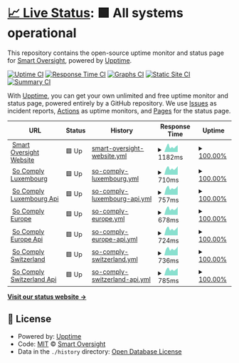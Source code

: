 # [📈 Live Status](https://status.smart-oversight.com): <!--live status--> **🟩 All systems operational**

This repository contains the open-source uptime monitor and status page for [Smart Oversight](https://www.smart-oversight.com), powered by [Upptime](https://github.com/upptime/upptime).

[![Uptime CI](https://github.com/smart-oversight/smartoversight-status/workflows/Uptime%20CI/badge.svg)](https://github.com/smart-oversight/smartoversight-status/actions?query=workflow%3A%22Uptime+CI%22)
[![Response Time CI](https://github.com/smart-oversight/smartoversight-status/workflows/Response%20Time%20CI/badge.svg)](https://github.com/smart-oversight/smartoversight-status/actions?query=workflow%3A%22Response+Time+CI%22)
[![Graphs CI](https://github.com/smart-oversight/smartoversight-status/workflows/Graphs%20CI/badge.svg)](https://github.com/smart-oversight/smartoversight-status/actions?query=workflow%3A%22Graphs+CI%22)
[![Static Site CI](https://github.com/smart-oversight/smartoversight-status/workflows/Static%20Site%20CI/badge.svg)](https://github.com/smart-oversight/smartoversight-status/actions?query=workflow%3A%22Static+Site+CI%22)
[![Summary CI](https://github.com/smart-oversight/smartoversight-status/workflows/Summary%20CI/badge.svg)](https://github.com/smart-oversight/smartoversight-status/actions?query=workflow%3A%22Summary+CI%22)

With [Upptime](https://upptime.js.org), you can get your own unlimited and free uptime monitor and status page, powered entirely by a GitHub repository. We use [Issues](https://github.com/smart-oversight/smartoversight-status/issues) as incident reports, [Actions](https://github.com/smart-oversight/smartoversight-status/actions) as uptime monitors, and [Pages](https://status.smart-oversight.com) for the status page.

<!--start: status pages-->
<!-- This summary is generated by Upptime (https://github.com/upptime/upptime) -->
<!-- Do not edit this manually, your changes will be overwritten -->
<!-- prettier-ignore -->
| URL | Status | History | Response Time | Uptime |
| --- | ------ | ------- | ------------- | ------ |
| <img alt="" src="https://icons.duckduckgo.com/ip3/www.smart-oversight.com.ico" height="13"> [Smart Oversight Website](https://www.smart-oversight.com/) | 🟩 Up | [smart-oversight-website.yml](https://github.com/smart-oversight/smartoversight-status/commits/HEAD/history/smart-oversight-website.yml) | <details><summary><img alt="Response time graph" src="./graphs/smart-oversight-website/response-time-week.png" height="20"> 1182ms</summary><br><a href="https://status.smart-oversight.com/history/smart-oversight-website"><img alt="Response time 1376" src="https://img.shields.io/endpoint?url=https%3A%2F%2Fraw.githubusercontent.com%2Fsmart-oversight%2Fsmartoversight-status%2FHEAD%2Fapi%2Fsmart-oversight-website%2Fresponse-time.json"></a><br><a href="https://status.smart-oversight.com/history/smart-oversight-website"><img alt="24-hour response time 1493" src="https://img.shields.io/endpoint?url=https%3A%2F%2Fraw.githubusercontent.com%2Fsmart-oversight%2Fsmartoversight-status%2FHEAD%2Fapi%2Fsmart-oversight-website%2Fresponse-time-day.json"></a><br><a href="https://status.smart-oversight.com/history/smart-oversight-website"><img alt="7-day response time 1182" src="https://img.shields.io/endpoint?url=https%3A%2F%2Fraw.githubusercontent.com%2Fsmart-oversight%2Fsmartoversight-status%2FHEAD%2Fapi%2Fsmart-oversight-website%2Fresponse-time-week.json"></a><br><a href="https://status.smart-oversight.com/history/smart-oversight-website"><img alt="30-day response time 1171" src="https://img.shields.io/endpoint?url=https%3A%2F%2Fraw.githubusercontent.com%2Fsmart-oversight%2Fsmartoversight-status%2FHEAD%2Fapi%2Fsmart-oversight-website%2Fresponse-time-month.json"></a><br><a href="https://status.smart-oversight.com/history/smart-oversight-website"><img alt="1-year response time 1376" src="https://img.shields.io/endpoint?url=https%3A%2F%2Fraw.githubusercontent.com%2Fsmart-oversight%2Fsmartoversight-status%2FHEAD%2Fapi%2Fsmart-oversight-website%2Fresponse-time-year.json"></a></details> | <details><summary><a href="https://status.smart-oversight.com/history/smart-oversight-website">100.00%</a></summary><a href="https://status.smart-oversight.com/history/smart-oversight-website"><img alt="All-time uptime 99.64%" src="https://img.shields.io/endpoint?url=https%3A%2F%2Fraw.githubusercontent.com%2Fsmart-oversight%2Fsmartoversight-status%2FHEAD%2Fapi%2Fsmart-oversight-website%2Fuptime.json"></a><br><a href="https://status.smart-oversight.com/history/smart-oversight-website"><img alt="24-hour uptime 100.00%" src="https://img.shields.io/endpoint?url=https%3A%2F%2Fraw.githubusercontent.com%2Fsmart-oversight%2Fsmartoversight-status%2FHEAD%2Fapi%2Fsmart-oversight-website%2Fuptime-day.json"></a><br><a href="https://status.smart-oversight.com/history/smart-oversight-website"><img alt="7-day uptime 100.00%" src="https://img.shields.io/endpoint?url=https%3A%2F%2Fraw.githubusercontent.com%2Fsmart-oversight%2Fsmartoversight-status%2FHEAD%2Fapi%2Fsmart-oversight-website%2Fuptime-week.json"></a><br><a href="https://status.smart-oversight.com/history/smart-oversight-website"><img alt="30-day uptime 97.76%" src="https://img.shields.io/endpoint?url=https%3A%2F%2Fraw.githubusercontent.com%2Fsmart-oversight%2Fsmartoversight-status%2FHEAD%2Fapi%2Fsmart-oversight-website%2Fuptime-month.json"></a><br><a href="https://status.smart-oversight.com/history/smart-oversight-website"><img alt="1-year uptime 99.64%" src="https://img.shields.io/endpoint?url=https%3A%2F%2Fraw.githubusercontent.com%2Fsmart-oversight%2Fsmartoversight-status%2FHEAD%2Fapi%2Fsmart-oversight-website%2Fuptime-year.json"></a></details>
| <img alt="" src="https://icons.duckduckgo.com/ip3/app-lux.so-comply.com.ico" height="13"> [So Comply Luxembourg](https://app-lux.so-comply.com/) | 🟩 Up | [so-comply-luxembourg.yml](https://github.com/smart-oversight/smartoversight-status/commits/HEAD/history/so-comply-luxembourg.yml) | <details><summary><img alt="Response time graph" src="./graphs/so-comply-luxembourg/response-time-week.png" height="20"> 710ms</summary><br><a href="https://status.smart-oversight.com/history/so-comply-luxembourg"><img alt="Response time 692" src="https://img.shields.io/endpoint?url=https%3A%2F%2Fraw.githubusercontent.com%2Fsmart-oversight%2Fsmartoversight-status%2FHEAD%2Fapi%2Fso-comply-luxembourg%2Fresponse-time.json"></a><br><a href="https://status.smart-oversight.com/history/so-comply-luxembourg"><img alt="24-hour response time 945" src="https://img.shields.io/endpoint?url=https%3A%2F%2Fraw.githubusercontent.com%2Fsmart-oversight%2Fsmartoversight-status%2FHEAD%2Fapi%2Fso-comply-luxembourg%2Fresponse-time-day.json"></a><br><a href="https://status.smart-oversight.com/history/so-comply-luxembourg"><img alt="7-day response time 710" src="https://img.shields.io/endpoint?url=https%3A%2F%2Fraw.githubusercontent.com%2Fsmart-oversight%2Fsmartoversight-status%2FHEAD%2Fapi%2Fso-comply-luxembourg%2Fresponse-time-week.json"></a><br><a href="https://status.smart-oversight.com/history/so-comply-luxembourg"><img alt="30-day response time 679" src="https://img.shields.io/endpoint?url=https%3A%2F%2Fraw.githubusercontent.com%2Fsmart-oversight%2Fsmartoversight-status%2FHEAD%2Fapi%2Fso-comply-luxembourg%2Fresponse-time-month.json"></a><br><a href="https://status.smart-oversight.com/history/so-comply-luxembourg"><img alt="1-year response time 692" src="https://img.shields.io/endpoint?url=https%3A%2F%2Fraw.githubusercontent.com%2Fsmart-oversight%2Fsmartoversight-status%2FHEAD%2Fapi%2Fso-comply-luxembourg%2Fresponse-time-year.json"></a></details> | <details><summary><a href="https://status.smart-oversight.com/history/so-comply-luxembourg">100.00%</a></summary><a href="https://status.smart-oversight.com/history/so-comply-luxembourg"><img alt="All-time uptime 99.96%" src="https://img.shields.io/endpoint?url=https%3A%2F%2Fraw.githubusercontent.com%2Fsmart-oversight%2Fsmartoversight-status%2FHEAD%2Fapi%2Fso-comply-luxembourg%2Fuptime.json"></a><br><a href="https://status.smart-oversight.com/history/so-comply-luxembourg"><img alt="24-hour uptime 100.00%" src="https://img.shields.io/endpoint?url=https%3A%2F%2Fraw.githubusercontent.com%2Fsmart-oversight%2Fsmartoversight-status%2FHEAD%2Fapi%2Fso-comply-luxembourg%2Fuptime-day.json"></a><br><a href="https://status.smart-oversight.com/history/so-comply-luxembourg"><img alt="7-day uptime 100.00%" src="https://img.shields.io/endpoint?url=https%3A%2F%2Fraw.githubusercontent.com%2Fsmart-oversight%2Fsmartoversight-status%2FHEAD%2Fapi%2Fso-comply-luxembourg%2Fuptime-week.json"></a><br><a href="https://status.smart-oversight.com/history/so-comply-luxembourg"><img alt="30-day uptime 100.00%" src="https://img.shields.io/endpoint?url=https%3A%2F%2Fraw.githubusercontent.com%2Fsmart-oversight%2Fsmartoversight-status%2FHEAD%2Fapi%2Fso-comply-luxembourg%2Fuptime-month.json"></a><br><a href="https://status.smart-oversight.com/history/so-comply-luxembourg"><img alt="1-year uptime 99.96%" src="https://img.shields.io/endpoint?url=https%3A%2F%2Fraw.githubusercontent.com%2Fsmart-oversight%2Fsmartoversight-status%2FHEAD%2Fapi%2Fso-comply-luxembourg%2Fuptime-year.json"></a></details>
| <img alt="" src="https://icons.duckduckgo.com/ip3/api-lux.so-comply.com.ico" height="13"> [So Comply Luxembourg Api](https://api-lux.so-comply.com/v1/health-check) | 🟩 Up | [so-comply-luxembourg-api.yml](https://github.com/smart-oversight/smartoversight-status/commits/HEAD/history/so-comply-luxembourg-api.yml) | <details><summary><img alt="Response time graph" src="./graphs/so-comply-luxembourg-api/response-time-week.png" height="20"> 757ms</summary><br><a href="https://status.smart-oversight.com/history/so-comply-luxembourg-api"><img alt="Response time 776" src="https://img.shields.io/endpoint?url=https%3A%2F%2Fraw.githubusercontent.com%2Fsmart-oversight%2Fsmartoversight-status%2FHEAD%2Fapi%2Fso-comply-luxembourg-api%2Fresponse-time.json"></a><br><a href="https://status.smart-oversight.com/history/so-comply-luxembourg-api"><img alt="24-hour response time 978" src="https://img.shields.io/endpoint?url=https%3A%2F%2Fraw.githubusercontent.com%2Fsmart-oversight%2Fsmartoversight-status%2FHEAD%2Fapi%2Fso-comply-luxembourg-api%2Fresponse-time-day.json"></a><br><a href="https://status.smart-oversight.com/history/so-comply-luxembourg-api"><img alt="7-day response time 757" src="https://img.shields.io/endpoint?url=https%3A%2F%2Fraw.githubusercontent.com%2Fsmart-oversight%2Fsmartoversight-status%2FHEAD%2Fapi%2Fso-comply-luxembourg-api%2Fresponse-time-week.json"></a><br><a href="https://status.smart-oversight.com/history/so-comply-luxembourg-api"><img alt="30-day response time 807" src="https://img.shields.io/endpoint?url=https%3A%2F%2Fraw.githubusercontent.com%2Fsmart-oversight%2Fsmartoversight-status%2FHEAD%2Fapi%2Fso-comply-luxembourg-api%2Fresponse-time-month.json"></a><br><a href="https://status.smart-oversight.com/history/so-comply-luxembourg-api"><img alt="1-year response time 776" src="https://img.shields.io/endpoint?url=https%3A%2F%2Fraw.githubusercontent.com%2Fsmart-oversight%2Fsmartoversight-status%2FHEAD%2Fapi%2Fso-comply-luxembourg-api%2Fresponse-time-year.json"></a></details> | <details><summary><a href="https://status.smart-oversight.com/history/so-comply-luxembourg-api">100.00%</a></summary><a href="https://status.smart-oversight.com/history/so-comply-luxembourg-api"><img alt="All-time uptime 99.96%" src="https://img.shields.io/endpoint?url=https%3A%2F%2Fraw.githubusercontent.com%2Fsmart-oversight%2Fsmartoversight-status%2FHEAD%2Fapi%2Fso-comply-luxembourg-api%2Fuptime.json"></a><br><a href="https://status.smart-oversight.com/history/so-comply-luxembourg-api"><img alt="24-hour uptime 100.00%" src="https://img.shields.io/endpoint?url=https%3A%2F%2Fraw.githubusercontent.com%2Fsmart-oversight%2Fsmartoversight-status%2FHEAD%2Fapi%2Fso-comply-luxembourg-api%2Fuptime-day.json"></a><br><a href="https://status.smart-oversight.com/history/so-comply-luxembourg-api"><img alt="7-day uptime 100.00%" src="https://img.shields.io/endpoint?url=https%3A%2F%2Fraw.githubusercontent.com%2Fsmart-oversight%2Fsmartoversight-status%2FHEAD%2Fapi%2Fso-comply-luxembourg-api%2Fuptime-week.json"></a><br><a href="https://status.smart-oversight.com/history/so-comply-luxembourg-api"><img alt="30-day uptime 100.00%" src="https://img.shields.io/endpoint?url=https%3A%2F%2Fraw.githubusercontent.com%2Fsmart-oversight%2Fsmartoversight-status%2FHEAD%2Fapi%2Fso-comply-luxembourg-api%2Fuptime-month.json"></a><br><a href="https://status.smart-oversight.com/history/so-comply-luxembourg-api"><img alt="1-year uptime 99.96%" src="https://img.shields.io/endpoint?url=https%3A%2F%2Fraw.githubusercontent.com%2Fsmart-oversight%2Fsmartoversight-status%2FHEAD%2Fapi%2Fso-comply-luxembourg-api%2Fuptime-year.json"></a></details>
| <img alt="" src="https://icons.duckduckgo.com/ip3/app.so-comply.com.ico" height="13"> [So Comply Europe](https://app.so-comply.com/) | 🟩 Up | [so-comply-europe.yml](https://github.com/smart-oversight/smartoversight-status/commits/HEAD/history/so-comply-europe.yml) | <details><summary><img alt="Response time graph" src="./graphs/so-comply-europe/response-time-week.png" height="20"> 678ms</summary><br><a href="https://status.smart-oversight.com/history/so-comply-europe"><img alt="Response time 793" src="https://img.shields.io/endpoint?url=https%3A%2F%2Fraw.githubusercontent.com%2Fsmart-oversight%2Fsmartoversight-status%2FHEAD%2Fapi%2Fso-comply-europe%2Fresponse-time.json"></a><br><a href="https://status.smart-oversight.com/history/so-comply-europe"><img alt="24-hour response time 888" src="https://img.shields.io/endpoint?url=https%3A%2F%2Fraw.githubusercontent.com%2Fsmart-oversight%2Fsmartoversight-status%2FHEAD%2Fapi%2Fso-comply-europe%2Fresponse-time-day.json"></a><br><a href="https://status.smart-oversight.com/history/so-comply-europe"><img alt="7-day response time 678" src="https://img.shields.io/endpoint?url=https%3A%2F%2Fraw.githubusercontent.com%2Fsmart-oversight%2Fsmartoversight-status%2FHEAD%2Fapi%2Fso-comply-europe%2Fresponse-time-week.json"></a><br><a href="https://status.smart-oversight.com/history/so-comply-europe"><img alt="30-day response time 964" src="https://img.shields.io/endpoint?url=https%3A%2F%2Fraw.githubusercontent.com%2Fsmart-oversight%2Fsmartoversight-status%2FHEAD%2Fapi%2Fso-comply-europe%2Fresponse-time-month.json"></a><br><a href="https://status.smart-oversight.com/history/so-comply-europe"><img alt="1-year response time 793" src="https://img.shields.io/endpoint?url=https%3A%2F%2Fraw.githubusercontent.com%2Fsmart-oversight%2Fsmartoversight-status%2FHEAD%2Fapi%2Fso-comply-europe%2Fresponse-time-year.json"></a></details> | <details><summary><a href="https://status.smart-oversight.com/history/so-comply-europe">100.00%</a></summary><a href="https://status.smart-oversight.com/history/so-comply-europe"><img alt="All-time uptime 99.55%" src="https://img.shields.io/endpoint?url=https%3A%2F%2Fraw.githubusercontent.com%2Fsmart-oversight%2Fsmartoversight-status%2FHEAD%2Fapi%2Fso-comply-europe%2Fuptime.json"></a><br><a href="https://status.smart-oversight.com/history/so-comply-europe"><img alt="24-hour uptime 100.00%" src="https://img.shields.io/endpoint?url=https%3A%2F%2Fraw.githubusercontent.com%2Fsmart-oversight%2Fsmartoversight-status%2FHEAD%2Fapi%2Fso-comply-europe%2Fuptime-day.json"></a><br><a href="https://status.smart-oversight.com/history/so-comply-europe"><img alt="7-day uptime 100.00%" src="https://img.shields.io/endpoint?url=https%3A%2F%2Fraw.githubusercontent.com%2Fsmart-oversight%2Fsmartoversight-status%2FHEAD%2Fapi%2Fso-comply-europe%2Fuptime-week.json"></a><br><a href="https://status.smart-oversight.com/history/so-comply-europe"><img alt="30-day uptime 99.21%" src="https://img.shields.io/endpoint?url=https%3A%2F%2Fraw.githubusercontent.com%2Fsmart-oversight%2Fsmartoversight-status%2FHEAD%2Fapi%2Fso-comply-europe%2Fuptime-month.json"></a><br><a href="https://status.smart-oversight.com/history/so-comply-europe"><img alt="1-year uptime 99.55%" src="https://img.shields.io/endpoint?url=https%3A%2F%2Fraw.githubusercontent.com%2Fsmart-oversight%2Fsmartoversight-status%2FHEAD%2Fapi%2Fso-comply-europe%2Fuptime-year.json"></a></details>
| <img alt="" src="https://icons.duckduckgo.com/ip3/api.so-comply.com.ico" height="13"> [So Comply Europe Api](https://api.so-comply.com/v1/health-check) | 🟩 Up | [so-comply-europe-api.yml](https://github.com/smart-oversight/smartoversight-status/commits/HEAD/history/so-comply-europe-api.yml) | <details><summary><img alt="Response time graph" src="./graphs/so-comply-europe-api/response-time-week.png" height="20"> 724ms</summary><br><a href="https://status.smart-oversight.com/history/so-comply-europe-api"><img alt="Response time 673" src="https://img.shields.io/endpoint?url=https%3A%2F%2Fraw.githubusercontent.com%2Fsmart-oversight%2Fsmartoversight-status%2FHEAD%2Fapi%2Fso-comply-europe-api%2Fresponse-time.json"></a><br><a href="https://status.smart-oversight.com/history/so-comply-europe-api"><img alt="24-hour response time 924" src="https://img.shields.io/endpoint?url=https%3A%2F%2Fraw.githubusercontent.com%2Fsmart-oversight%2Fsmartoversight-status%2FHEAD%2Fapi%2Fso-comply-europe-api%2Fresponse-time-day.json"></a><br><a href="https://status.smart-oversight.com/history/so-comply-europe-api"><img alt="7-day response time 724" src="https://img.shields.io/endpoint?url=https%3A%2F%2Fraw.githubusercontent.com%2Fsmart-oversight%2Fsmartoversight-status%2FHEAD%2Fapi%2Fso-comply-europe-api%2Fresponse-time-week.json"></a><br><a href="https://status.smart-oversight.com/history/so-comply-europe-api"><img alt="30-day response time 684" src="https://img.shields.io/endpoint?url=https%3A%2F%2Fraw.githubusercontent.com%2Fsmart-oversight%2Fsmartoversight-status%2FHEAD%2Fapi%2Fso-comply-europe-api%2Fresponse-time-month.json"></a><br><a href="https://status.smart-oversight.com/history/so-comply-europe-api"><img alt="1-year response time 673" src="https://img.shields.io/endpoint?url=https%3A%2F%2Fraw.githubusercontent.com%2Fsmart-oversight%2Fsmartoversight-status%2FHEAD%2Fapi%2Fso-comply-europe-api%2Fresponse-time-year.json"></a></details> | <details><summary><a href="https://status.smart-oversight.com/history/so-comply-europe-api">100.00%</a></summary><a href="https://status.smart-oversight.com/history/so-comply-europe-api"><img alt="All-time uptime 99.56%" src="https://img.shields.io/endpoint?url=https%3A%2F%2Fraw.githubusercontent.com%2Fsmart-oversight%2Fsmartoversight-status%2FHEAD%2Fapi%2Fso-comply-europe-api%2Fuptime.json"></a><br><a href="https://status.smart-oversight.com/history/so-comply-europe-api"><img alt="24-hour uptime 100.00%" src="https://img.shields.io/endpoint?url=https%3A%2F%2Fraw.githubusercontent.com%2Fsmart-oversight%2Fsmartoversight-status%2FHEAD%2Fapi%2Fso-comply-europe-api%2Fuptime-day.json"></a><br><a href="https://status.smart-oversight.com/history/so-comply-europe-api"><img alt="7-day uptime 100.00%" src="https://img.shields.io/endpoint?url=https%3A%2F%2Fraw.githubusercontent.com%2Fsmart-oversight%2Fsmartoversight-status%2FHEAD%2Fapi%2Fso-comply-europe-api%2Fuptime-week.json"></a><br><a href="https://status.smart-oversight.com/history/so-comply-europe-api"><img alt="30-day uptime 99.25%" src="https://img.shields.io/endpoint?url=https%3A%2F%2Fraw.githubusercontent.com%2Fsmart-oversight%2Fsmartoversight-status%2FHEAD%2Fapi%2Fso-comply-europe-api%2Fuptime-month.json"></a><br><a href="https://status.smart-oversight.com/history/so-comply-europe-api"><img alt="1-year uptime 99.56%" src="https://img.shields.io/endpoint?url=https%3A%2F%2Fraw.githubusercontent.com%2Fsmart-oversight%2Fsmartoversight-status%2FHEAD%2Fapi%2Fso-comply-europe-api%2Fuptime-year.json"></a></details>
| <img alt="" src="https://icons.duckduckgo.com/ip3/app-swiss.so-comply.com.ico" height="13"> [So Comply Switzerland](https://app-swiss.so-comply.com/) | 🟩 Up | [so-comply-switzerland.yml](https://github.com/smart-oversight/smartoversight-status/commits/HEAD/history/so-comply-switzerland.yml) | <details><summary><img alt="Response time graph" src="./graphs/so-comply-switzerland/response-time-week.png" height="20"> 736ms</summary><br><a href="https://status.smart-oversight.com/history/so-comply-switzerland"><img alt="Response time 707" src="https://img.shields.io/endpoint?url=https%3A%2F%2Fraw.githubusercontent.com%2Fsmart-oversight%2Fsmartoversight-status%2FHEAD%2Fapi%2Fso-comply-switzerland%2Fresponse-time.json"></a><br><a href="https://status.smart-oversight.com/history/so-comply-switzerland"><img alt="24-hour response time 984" src="https://img.shields.io/endpoint?url=https%3A%2F%2Fraw.githubusercontent.com%2Fsmart-oversight%2Fsmartoversight-status%2FHEAD%2Fapi%2Fso-comply-switzerland%2Fresponse-time-day.json"></a><br><a href="https://status.smart-oversight.com/history/so-comply-switzerland"><img alt="7-day response time 736" src="https://img.shields.io/endpoint?url=https%3A%2F%2Fraw.githubusercontent.com%2Fsmart-oversight%2Fsmartoversight-status%2FHEAD%2Fapi%2Fso-comply-switzerland%2Fresponse-time-week.json"></a><br><a href="https://status.smart-oversight.com/history/so-comply-switzerland"><img alt="30-day response time 702" src="https://img.shields.io/endpoint?url=https%3A%2F%2Fraw.githubusercontent.com%2Fsmart-oversight%2Fsmartoversight-status%2FHEAD%2Fapi%2Fso-comply-switzerland%2Fresponse-time-month.json"></a><br><a href="https://status.smart-oversight.com/history/so-comply-switzerland"><img alt="1-year response time 707" src="https://img.shields.io/endpoint?url=https%3A%2F%2Fraw.githubusercontent.com%2Fsmart-oversight%2Fsmartoversight-status%2FHEAD%2Fapi%2Fso-comply-switzerland%2Fresponse-time-year.json"></a></details> | <details><summary><a href="https://status.smart-oversight.com/history/so-comply-switzerland">100.00%</a></summary><a href="https://status.smart-oversight.com/history/so-comply-switzerland"><img alt="All-time uptime 99.61%" src="https://img.shields.io/endpoint?url=https%3A%2F%2Fraw.githubusercontent.com%2Fsmart-oversight%2Fsmartoversight-status%2FHEAD%2Fapi%2Fso-comply-switzerland%2Fuptime.json"></a><br><a href="https://status.smart-oversight.com/history/so-comply-switzerland"><img alt="24-hour uptime 100.00%" src="https://img.shields.io/endpoint?url=https%3A%2F%2Fraw.githubusercontent.com%2Fsmart-oversight%2Fsmartoversight-status%2FHEAD%2Fapi%2Fso-comply-switzerland%2Fuptime-day.json"></a><br><a href="https://status.smart-oversight.com/history/so-comply-switzerland"><img alt="7-day uptime 100.00%" src="https://img.shields.io/endpoint?url=https%3A%2F%2Fraw.githubusercontent.com%2Fsmart-oversight%2Fsmartoversight-status%2FHEAD%2Fapi%2Fso-comply-switzerland%2Fuptime-week.json"></a><br><a href="https://status.smart-oversight.com/history/so-comply-switzerland"><img alt="30-day uptime 100.00%" src="https://img.shields.io/endpoint?url=https%3A%2F%2Fraw.githubusercontent.com%2Fsmart-oversight%2Fsmartoversight-status%2FHEAD%2Fapi%2Fso-comply-switzerland%2Fuptime-month.json"></a><br><a href="https://status.smart-oversight.com/history/so-comply-switzerland"><img alt="1-year uptime 99.61%" src="https://img.shields.io/endpoint?url=https%3A%2F%2Fraw.githubusercontent.com%2Fsmart-oversight%2Fsmartoversight-status%2FHEAD%2Fapi%2Fso-comply-switzerland%2Fuptime-year.json"></a></details>
| <img alt="" src="https://icons.duckduckgo.com/ip3/api-swiss.so-comply.com.ico" height="13"> [So Comply Switzerland Api](https://api-swiss.so-comply.com/v1/health-check) | 🟩 Up | [so-comply-switzerland-api.yml](https://github.com/smart-oversight/smartoversight-status/commits/HEAD/history/so-comply-switzerland-api.yml) | <details><summary><img alt="Response time graph" src="./graphs/so-comply-switzerland-api/response-time-week.png" height="20"> 785ms</summary><br><a href="https://status.smart-oversight.com/history/so-comply-switzerland-api"><img alt="Response time 742" src="https://img.shields.io/endpoint?url=https%3A%2F%2Fraw.githubusercontent.com%2Fsmart-oversight%2Fsmartoversight-status%2FHEAD%2Fapi%2Fso-comply-switzerland-api%2Fresponse-time.json"></a><br><a href="https://status.smart-oversight.com/history/so-comply-switzerland-api"><img alt="24-hour response time 958" src="https://img.shields.io/endpoint?url=https%3A%2F%2Fraw.githubusercontent.com%2Fsmart-oversight%2Fsmartoversight-status%2FHEAD%2Fapi%2Fso-comply-switzerland-api%2Fresponse-time-day.json"></a><br><a href="https://status.smart-oversight.com/history/so-comply-switzerland-api"><img alt="7-day response time 785" src="https://img.shields.io/endpoint?url=https%3A%2F%2Fraw.githubusercontent.com%2Fsmart-oversight%2Fsmartoversight-status%2FHEAD%2Fapi%2Fso-comply-switzerland-api%2Fresponse-time-week.json"></a><br><a href="https://status.smart-oversight.com/history/so-comply-switzerland-api"><img alt="30-day response time 735" src="https://img.shields.io/endpoint?url=https%3A%2F%2Fraw.githubusercontent.com%2Fsmart-oversight%2Fsmartoversight-status%2FHEAD%2Fapi%2Fso-comply-switzerland-api%2Fresponse-time-month.json"></a><br><a href="https://status.smart-oversight.com/history/so-comply-switzerland-api"><img alt="1-year response time 742" src="https://img.shields.io/endpoint?url=https%3A%2F%2Fraw.githubusercontent.com%2Fsmart-oversight%2Fsmartoversight-status%2FHEAD%2Fapi%2Fso-comply-switzerland-api%2Fresponse-time-year.json"></a></details> | <details><summary><a href="https://status.smart-oversight.com/history/so-comply-switzerland-api">100.00%</a></summary><a href="https://status.smart-oversight.com/history/so-comply-switzerland-api"><img alt="All-time uptime 99.61%" src="https://img.shields.io/endpoint?url=https%3A%2F%2Fraw.githubusercontent.com%2Fsmart-oversight%2Fsmartoversight-status%2FHEAD%2Fapi%2Fso-comply-switzerland-api%2Fuptime.json"></a><br><a href="https://status.smart-oversight.com/history/so-comply-switzerland-api"><img alt="24-hour uptime 100.00%" src="https://img.shields.io/endpoint?url=https%3A%2F%2Fraw.githubusercontent.com%2Fsmart-oversight%2Fsmartoversight-status%2FHEAD%2Fapi%2Fso-comply-switzerland-api%2Fuptime-day.json"></a><br><a href="https://status.smart-oversight.com/history/so-comply-switzerland-api"><img alt="7-day uptime 100.00%" src="https://img.shields.io/endpoint?url=https%3A%2F%2Fraw.githubusercontent.com%2Fsmart-oversight%2Fsmartoversight-status%2FHEAD%2Fapi%2Fso-comply-switzerland-api%2Fuptime-week.json"></a><br><a href="https://status.smart-oversight.com/history/so-comply-switzerland-api"><img alt="30-day uptime 100.00%" src="https://img.shields.io/endpoint?url=https%3A%2F%2Fraw.githubusercontent.com%2Fsmart-oversight%2Fsmartoversight-status%2FHEAD%2Fapi%2Fso-comply-switzerland-api%2Fuptime-month.json"></a><br><a href="https://status.smart-oversight.com/history/so-comply-switzerland-api"><img alt="1-year uptime 99.61%" src="https://img.shields.io/endpoint?url=https%3A%2F%2Fraw.githubusercontent.com%2Fsmart-oversight%2Fsmartoversight-status%2FHEAD%2Fapi%2Fso-comply-switzerland-api%2Fuptime-year.json"></a></details>

<!--end: status pages-->

[**Visit our status website →**](https://status.smart-oversight.com)

## 📄 License

- Powered by: [Upptime](https://github.com/upptime/upptime)
- Code: [MIT](./LICENSE) © [Smart Oversight](https://www.smart-oversight.com)
- Data in the `./history` directory: [Open Database License](https://opendatacommons.org/licenses/odbl/1-0/)
